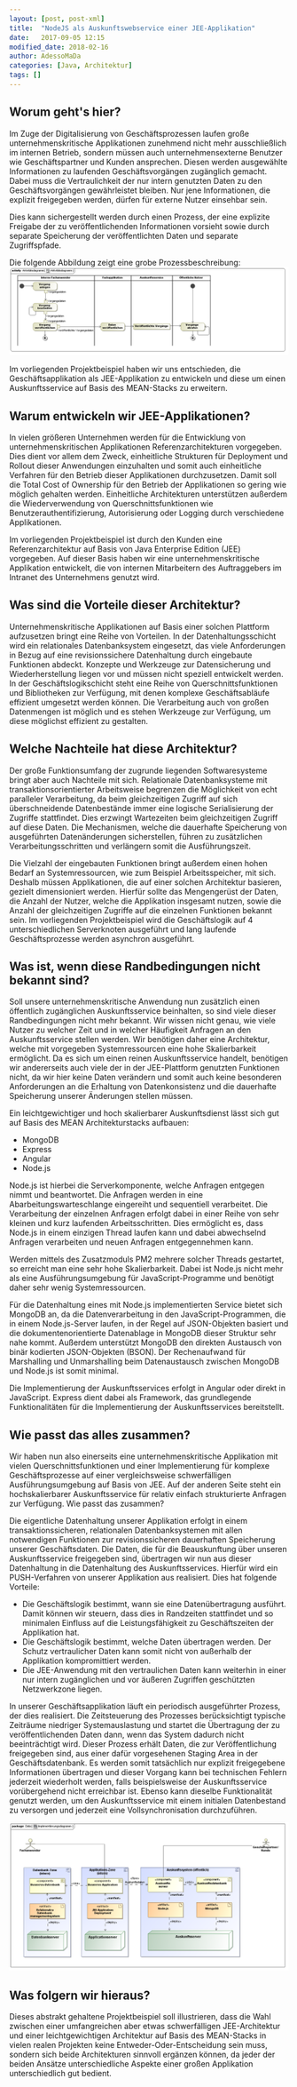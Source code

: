 ```yaml
---
layout: [post, post-xml]
title:  "NodeJS als Auskunftswebservice einer JEE-Applikation"
date:   2017-09-05 12:15
modified_date: 2018-02-16
author: AdessoMaDa
categories: [Java, Architektur]
tags: []
---
```


## Worum geht's hier?

Im Zuge der Digitalisierung von Geschäftsprozessen laufen große unternehmenskritische Applikationen zunehmend nicht mehr ausschließlich im internen Betrieb, sondern
müssen auch unternehmensexterne Benutzer wie Geschäftspartner und Kunden ansprechen. Diesen werden ausgewählte Informationen zu laufenden Geschäftsvorgängen zugänglich gemacht.
Dabei muss die Vertraulichkeit der nur intern genutzten Daten zu den Geschäftsvorgängen gewährleistet bleiben. Nur jene Informationen, die explizit freigegeben werden, 
dürfen für externe Nutzer einsehbar sein.

Dies kann sichergestellt werden durch einen Prozess, der eine explizite Freigabe der zu veröffentlichenden Informationen vorsieht sowie durch separate Speicherung der veröffentlichten Daten 
und separate Zugriffspfade.

Die folgende Abbildung zeigt eine grobe Prozessbeschreibung:
![Prozessbechreibung zu NodeJS als Auskunftswebservice einer JEE-Applikation](../assets/images/posts/NodeJS-als-Auskunftswebservice-einer-JEE-Applikation/Aktivitaetsdiagramm.png)

Im vorliegenden Projektbeispiel haben wir uns entschieden, die Geschäftsapplikation als JEE-Applikation zu entwickeln und diese um einen Auskunftsservice auf Basis des MEAN-Stacks zu erweitern.

## Warum entwickeln wir JEE-Applikationen?

In vielen größeren Unternehmen werden für die Entwicklung von unternehmenskritischen Applikationen Referenzarchitekturen vorgegeben.
Dies dient vor allem dem Zweck, einheitliche Strukturen für Deployment und Rollout dieser Anwendungen einzuhalten und somit 
auch einheitliche Verfahren für den Betrieb dieser Applikationen durchzusetzen. Damit soll die Total Cost of Ownership für den Betrieb
der Applikationen so gering wie möglich gehalten werden. Einheitliche Architekturen unterstützen außerdem die Wiederverwendung von
Querschnittsfunktionen wie Benutzerauthentifizierung, Autorisierung oder Logging durch verschiedene Applikationen.

Im vorliegenden Projektbeispiel ist durch den Kunden eine Referenzarchitektur auf Basis von Java Enterprise Edition (JEE) vorgegeben.
Auf dieser Basis haben wir eine unternehmenskritische Applikation entwickelt, die von internen Mitarbeitern des Auftraggebers im Intranet des Unternehmens genutzt wird.

## Was sind die Vorteile dieser Architektur?

Unternehmenskritische Applikationen auf Basis einer solchen Plattform aufzusetzen bringt eine Reihe von Vorteilen.
In der Datenhaltungsschicht wird ein relationales Datenbanksystem eingesetzt, das viele Anforderungen in Bezug auf eine revisionssichere Datenhaltung durch 
eingebaute Funktionen abdeckt. Konzepte und Werkzeuge zur Datensicherung und Wiederherstellung liegen vor und müssen nicht speziell entwickelt werden.
In der Geschäftslogikschicht steht eine Reihe von Querschnittsfunktionen und Bibliotheken zur Verfügung, mit denen komplexe Geschäftsabläufe effizient umgesetzt werden können.
Die Verarbeitung auch von großen Datenmengen ist möglich und es stehen Werkzeuge zur Verfügung, um diese möglichst effizient zu gestalten.

## Welche Nachteile hat diese Architektur?

Der große Funktionsumfang der zugrunde liegenden Softwaresysteme  bringt aber auch Nachteile mit sich. Relationale Datenbanksysteme mit transaktionsorientierter Arbeitsweise
begrenzen die Möglichkeit von echt paralleler Verarbeitung, da beim gleichzeitigen Zugriff auf sich überschneidende Datenbestände immer eine logische Serialisierung der Zugriffe stattfindet.
Dies erzwingt Wartezeiten beim gleichzeitigen Zugriff auf diese Daten. Die Mechanismen, welche die dauerhafte Speicherung von ausgeführten Datenänderungen
sicherstellen, führen zu zusätzlichen Verarbeitungsschritten und verlängern somit die Ausführungszeit.

Die Vielzahl der eingebauten Funktionen bringt außerdem einen hohen Bedarf an Systemressourcen, wie zum Beispiel Arbeitsspeicher, mit sich. Deshalb müssen Applikationen, die auf einer solchen
Architektur basieren, gezielt dimensioniert werden. Hierfür sollte das Mengengerüst der Daten, die Anzahl der Nutzer, welche die Applikation
insgesamt nutzen, sowie die Anzahl der gleichzeitigen Zugriffe auf die einzelnen Funktionen bekannt sein. Im vorliegenden Projektbeispiel wird die Geschäftslogik
auf 4 unterschiedlichen Serverknoten ausgeführt und lang laufende Geschäftsprozesse werden asynchron ausgeführt.

## Was ist, wenn diese Randbedingungen nicht bekannt sind?

Soll unsere unternehmenskritische Anwendung nun zusätzlich einen öffentlich zugänglichen Auskunftsservice beinhalten, so sind viele dieser Randbedingungen nicht mehr bekannt.
Wir wissen nicht genau, wie viele Nutzer zu welcher Zeit und in welcher Häufigkeit Anfragen an den Auskunftsservice stellen werden. Wir benötigen daher eine Architektur, 
welche mit vorgegeben Systemressourcen eine hohe Skalierbarkeit ermöglicht. Da es sich um einen reinen Auskunftsservice handelt, benötigen wir andererseits auch viele 
der in der JEE-Plattform genutzten Funktionen nicht, da wir hier keine Daten verändern und somit auch keine besonderen Anforderungen an die Erhaltung von Datenkonsistenz 
und die dauerhafte Speicherung unserer Änderungen stellen müssen.

Ein leichtgewichtiger und hoch skalierbarer Auskunftsdienst lässt sich gut auf Basis des MEAN Architekturstacks aufbauen:

* MongoDB
* Express
* Angular
* Node.js

Node.js ist hierbei die Serverkomponente, welche Anfragen entgegen nimmt und beantwortet. Die Anfragen werden in eine Abarbeitungswarteschlange eingereiht und sequentiell verarbeitet.
Die Verarbeitung der einzelnen Anfragen erfolgt dabei in einer Reihe von sehr kleinen und kurz laufenden Arbeitsschritten. Dies ermöglicht es, dass Node.js in einem einzigen Thread 
laufen kann und dabei abwechselnd Anfragen verarbeiten und neuen Anfragen entgegennehmen kann. 

Werden mittels des Zusatzmoduls PM2 mehrere solcher Threads gestartet, so erreicht man eine
sehr hohe Skalierbarkeit. Dabei ist Node.js nicht mehr als eine Ausführungsumgebung für JavaScript-Programme und benötigt daher sehr wenig Systemressourcen.

Für die Datenhaltung eines mit Node.js implementierten Service bietet sich MongoDB an, da die Datenverarbeitung in den JavaScript-Programmen, die in einem Node.js-Server laufen,
in der Regel auf JSON-Objekten basiert und die dokumentenorientierte Datenablage in MongoDB dieser Struktur sehr nahe kommt. 
Außerdem unterstützt MongoDB den direkten Austausch von binär kodierten JSON-Objekten (BSON). 
Der Rechenaufwand für Marshalling und Unmarshalling beim Datenaustausch zwischen MongoDB und Node.js ist somit minimal.

Die Implementierung der Auskunftsservices erfolgt in Angular oder direkt in JavaScript.
Express dient dabei als Framework, das grundlegende Funktionalitäten für die Implementierung der Auskunftsservices bereitstellt.

## Wie passt das alles zusammen?

Wir haben nun also einerseits eine unternehmenskritische Applikation mit vielen Querschnittsfunktionen und einer Implementierung für komplexe Geschäftsprozesse auf einer 
vergleichsweise schwerfälligen Ausführungsumgebung auf Basis von JEE. Auf der anderen Seite steht ein hochskalierbarer Auskunftsservice für relativ einfach strukturierte Anfragen
zur Verfügung. Wie passt das zusammen?

Die eigentliche Datenhaltung unserer Applikation erfolgt in einem transaktionssicheren, relationalen Datenbanksystemen mit allen notwendigen Funktionen zur revisionssicheren dauerhaften Speicherung unserer Geschäftsdaten.
Die Daten, die für die Beauskunftung über unseren Auskunftsservice freigegeben sind, übertragen wir nun aus dieser Datenhaltung in die Datenhaltung des Auskunftsservices.
Hierfür wird ein PUSH-Verfahren von unserer Applikation aus realisiert. Dies hat folgende Vorteile:
* Die Geschäftslogik bestimmt, wann sie eine Datenübertragung ausführt. Damit können wir steuern, dass dies in Randzeiten stattfindet und so minimalen Einfluss auf die Leistungsfähigkeit zu Geschäftszeiten der Applikation hat.
* Die Geschäftslogik bestimmt, welche Daten übertragen werden. Der Schutz vertraulicher Daten kann somit nicht von außerhalb der Applikation kompromittiert werden.
* Die JEE-Anwendung mit den vertraulichen Daten kann weiterhin in einer nur intern zugänglichen und vor äußeren Zugriffen geschützten Netzwerkzone liegen.

In unserer Geschäftsapplikation läuft ein periodisch ausgeführter Prozess, der dies realisiert. Die Zeitsteuerung des Prozesses berücksichtigt typische Zeiträume niedriger
Systemauslastung und startet die Übertragung der zu veröffentlichenden Daten dann, wenn das System dadurch nicht beeinträchtigt wird.
Dieser Prozess erhält Daten, die zur Veröffentlichung freigegeben sind, aus einer dafür vorgesehenen Staging Area in der Geschäftsdatenbank.
Es werden somit tatsächlich nur explizit freigegebene Informationen übertragen und dieser Vorgang kann bei technischen Fehlern jederzeit wiederholt werden, falls beispielsweise der Auskunftsservice vorübergehend nicht erreichbar ist.
Ebenso kann dieselbe Funktionalität genutzt werden, um den Auskunftsservice mit einem initialen Datenbestand zu versorgen und jederzeit eine Vollsynchronisation durchzuführen.

![Implementierungsdiagramm zu NodeJS als Auskunftswebservice einer JEE-Applikation](../assets/images/posts/NodeJS-als-Auskunftswebservice-einer-JEE-Applikation/Implementierungsdiagramm.png)


## Was folgern wir hieraus?

Dieses abstrakt gehaltene Projektbeispiel soll illustrieren, dass die Wahl zwischen einer umfangreichen aber etwas schwerfälligen JEE-Architektur und 
einer leichtgewichtigen Architektur auf Basis des MEAN-Stacks in vielen realen Projekten keine Entweder-Oder-Entscheidung sein muss, sondern sich beide Architekturen
sinnvoll ergänzen können, da jeder der beiden Ansätze unterschiedliche Aspekte einer großen Applikation unterschiedlich gut bedient.
